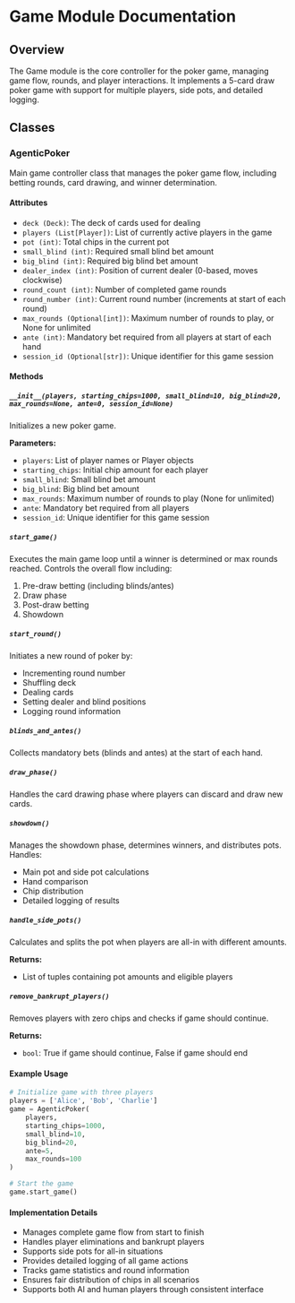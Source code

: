# Game Module Documentation

## Overview
The Game module is the core controller for the poker game, managing game flow, rounds, and player interactions. It implements a 5-card draw poker game with support for multiple players, side pots, and detailed logging.

## Classes

### AgenticPoker
Main game controller class that manages the poker game flow, including betting rounds, card drawing, and winner determination.

#### Attributes
- `deck (Deck)`: The deck of cards used for dealing
- `players (List[Player])`: List of currently active players in the game
- `pot (int)`: Total chips in the current pot
- `small_blind (int)`: Required small blind bet amount
- `big_blind (int)`: Required big blind bet amount
- `dealer_index (int)`: Position of current dealer (0-based, moves clockwise)
- `round_count (int)`: Number of completed game rounds
- `round_number (int)`: Current round number (increments at start of each round)
- `max_rounds (Optional[int])`: Maximum number of rounds to play, or None for unlimited
- `ante (int)`: Mandatory bet required from all players at start of each hand
- `session_id (Optional[str])`: Unique identifier for this game session

#### Methods

##### `__init__(players, starting_chips=1000, small_blind=10, big_blind=20, max_rounds=None, ante=0, session_id=None)`
Initializes a new poker game.

**Parameters:**
- `players`: List of player names or Player objects
- `starting_chips`: Initial chip amount for each player
- `small_blind`: Small blind bet amount
- `big_blind`: Big blind bet amount
- `max_rounds`: Maximum number of rounds to play (None for unlimited)
- `ante`: Mandatory bet required from all players
- `session_id`: Unique identifier for this game session

##### `start_game()`
Executes the main game loop until a winner is determined or max rounds reached. Controls the overall flow including:
1. Pre-draw betting (including blinds/antes)
2. Draw phase
3. Post-draw betting
4. Showdown

##### `start_round()`
Initiates a new round of poker by:
- Incrementing round number
- Shuffling deck
- Dealing cards
- Setting dealer and blind positions
- Logging round information

##### `blinds_and_antes()`
Collects mandatory bets (blinds and antes) at the start of each hand.

##### `draw_phase()`
Handles the card drawing phase where players can discard and draw new cards.

##### `showdown()`
Manages the showdown phase, determines winners, and distributes pots. Handles:
- Main pot and side pot calculations
- Hand comparison
- Chip distribution
- Detailed logging of results

##### `handle_side_pots()`
Calculates and splits the pot when players are all-in with different amounts.

**Returns:**
- List of tuples containing pot amounts and eligible players

##### `remove_bankrupt_players()`
Removes players with zero chips and checks if game should continue.

**Returns:**
- `bool`: True if game should continue, False if game should end

#### Example Usage
```python
# Initialize game with three players
players = ['Alice', 'Bob', 'Charlie']
game = AgenticPoker(
    players,
    starting_chips=1000,
    small_blind=10,
    big_blind=20,
    ante=5,
    max_rounds=100
)

# Start the game
game.start_game()
```

#### Implementation Details
- Manages complete game flow from start to finish
- Handles player eliminations and bankrupt players
- Supports side pots for all-in situations
- Provides detailed logging of all game actions
- Tracks game statistics and round information
- Ensures fair distribution of chips in all scenarios
- Supports both AI and human players through consistent interface 